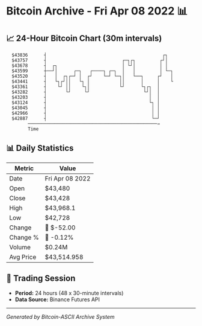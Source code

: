 # Bitcoin Archive - Fri Apr 08 2022 📊

## 📈 24-Hour Bitcoin Chart (30m intervals)

```
  $43836      ┤                                           ┌┐   
  $43757      ┤                            ┌─┐┌┐         ┌┘│   
  $43678      ┤  ┌┐                        │ └┘│         │ │   
  $43599      ┼──┘│      ┌─┐   ┌────┐ ┌─┐  │   │         │ └─┐ 
  $43520      ┤   │  ┌┐┌─┘ │  ┌┘    └─┘ └─┐│   └──┐     ┌┘   │ 
  $43441      ┤   └┐┌┘││   └┐ │           ││      │     │    └ 
  $43361      ┤    └┘ ││    └┐│           └┘      └┐┌┐  │      
  $43282      ┤       └┘     └┘                    └┘│  │      
  $43203      ┤                                      │  │      
  $43124      ┤                                      └┐ │      
  $43045      ┤                                       │ │      
  $42966      ┤                                       │ │      
  $42887      ┤                                       └─┘      
        ────────────────────────────────────────────────→
        Time
```

## 📊 Daily Statistics

| Metric | Value |
|--------|-------|
| Date | Fri Apr 08 2022 |
| Open | $43,480 |
| Close | $43,428 |
| High | $43,968.1 |
| Low | $42,728 |
| Change | 🔴 $-52.00 |
| Change % | 🔴 -0.12% |
| Volume | $0.24M |
| Avg Price | $43,514.958 |

## 📅 Trading Session

- **Period:** 24 hours (48 x 30-minute intervals)
- **Data Source:** Binance Futures API

---
*Generated by Bitcoin-ASCII Archive System*
